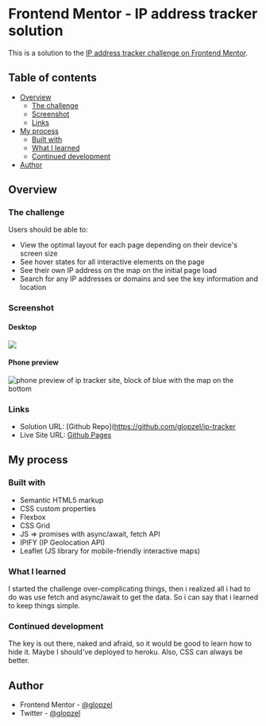 # Frontend Mentor - IP address tracker solution

This is a solution to the [IP address tracker challenge on Frontend Mentor](https://www.frontendmentor.io/challenges/ip-address-tracker-I8-0yYAH0). 

## Table of contents

- [Overview](#overview)
  - [The challenge](#the-challenge)
  - [Screenshot](#screenshot)
  - [Links](#links)
- [My process](#my-process)
  - [Built with](#built-with)
  - [What I learned](#what-i-learned)
  - [Continued development](#continued-development)
- [Author](#author)

## Overview

### The challenge

Users should be able to:

- View the optimal layout for each page depending on their device's screen size
- See hover states for all interactive elements on the page
- See their own IP address on the map on the initial page load
- Search for any IP addresses or domains and see the key information and location

### Screenshot

#### Desktop
![](https://ik.imagekit.io/a8p7pl7hs/git-previews/fetched_9Ohy0e9l7.gif?ik-sdk-version=javascript-1.4.3&updatedAt=1658979649197)

#### Phone preview
![phone preview of ip tracker site, block of blue with the map on the bottom](https://ik.imagekit.io/a8p7pl7hs/git-previews/newwtrackersize_ZF55_PHjG.jpg?ik-sdk-version=javascript-1.4.3&updatedAt=1658979462342)


### Links

- Solution URL: [Github Repo](https://github.com/glopzel/ip-tracker
- Live Site URL: [Github Pages](https://glopzel.github.io/ip-tracker/)

## My process

### Built with

- Semantic HTML5 markup
- CSS custom properties
- Flexbox
- CSS Grid
- JS => promises with async/await, fetch API 
- IPIFY (IP Geolocation API)
- Leaflet (JS library for mobile-friendly interactive maps)

### What I learned

I started the challenge over-complicating things, then i realized all i had to do was use fetch and async/await to get the data. So i can say that i learned to keep things simple. 

### Continued development

The key is out there, naked and afraid, so it would be good to learn how to hide it. Maybe I should've deployed to heroku. Also, CSS can always be better. 

## Author

- Frontend Mentor - [@glopzel](https://www.frontendmentor.io/profile/glopzel)
- Twitter - [@glopzel](https://www.twitter.com/glopzel)

